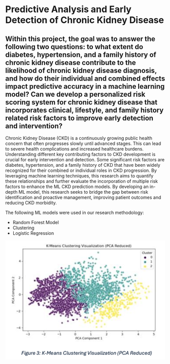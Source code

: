 # Predictive Analysis and Early Detection of Chronic Kidney Disease

## Within this project, the goal was to answer the following two questions: to what extent do diabetes, hypertension, and a family history of chronic kidney disease contribute to the likelihood of chronic kidney disease diagnosis, and how do their individual and combined effects impact predictive accuracy in a machine learning model? Can we develop a personalized risk scoring system for chronic kidney disease that incorporates clinical, lifestyle, and family history related risk factors to improve early detection and intervention?

Chronic Kidney Disease (CKD) is a continuously growing public health concern that often progresses slowly until advanced stages. This can lead to severe health complications and increased healthcare burdens. Understanding different key contributing factors to CKD development is crucial for early intervention and detection. Some significant risk factors are diabetes, hypertension, and a family history of CKD that have been widely recognized for their combined or individual roles in CKD progression. By leveraging machine learning techniques, this research aims to quantify these relationships and further evaluate the incorporation of multiple risk factors to enhance the ML CKD prediction models. By developing an in-depth ML model, this research seeks to bridge the gap between risk identification and proactive management, improving patient outcomes and reducing CKD morbidity.

The following ML models were used in our research methodology:
* Random Forest Model
* Clustering
* Logistic Regression

<img src="Images/K-Means Clustering Visualization.png">
